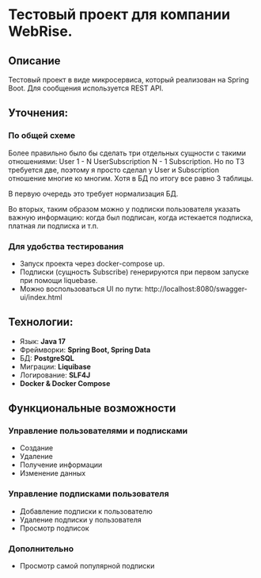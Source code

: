 # Тестовый проект для компании WebRise.

## Описание
Тестовый проект в виде микросервиса, который реализован на Spring Boot. Для сообщения используется REST API. 

## Уточнения:
### По общей схеме 
Более правильно было бы сделать три отдельных сущности с такими отношениями: User 1 - N UserSubscription N - 1 Subscription. Но по ТЗ требуется две, поэтому я просто сделал у User и Subscription отношение многие ко многим. Хотя в БД по итогу все равно 3 таблицы. 

В первую очередь это требует нормализация БД. 

Во вторых, таким образом можно у подписки пользователя указать важную информацию: когда был подписан, когда истекается подписка, платная ли подписка и т.п.

### Для удобства тестирования
- Запуск проекта через docker-compose up.
- Подписки (сущность Subscribe) генерируются при первом запуске при помощи liquebase.
- Можно воспользоваться UI по пути: http://localhost:8080/swagger-ui/index.html
  
## Технологии:

- Язык: **Java 17**
- Фреймворки: **Spring Boot, Spring Data**
- БД: **PostgreSQL**
- Миграции: **Liquibase**
- Логирование: **SLF4J**
- **Docker & Docker Compose**

## Функциональные возможности

### Управление пользователями и подписками
- Создание
- Удаление 
- Получение информации
- Изменение данных

### Управление подписками пользователя
- Добавление подписки к пользователю
- Удаление подписки у пользователя
- Просмотр подписок

### Дополнительно
- Просмотр самой популярной подписки
